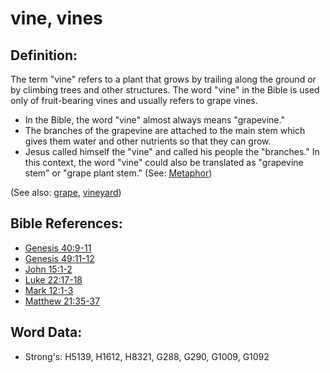 # vine, vines #

## Definition: ##

The term "vine" refers to a plant that grows by trailing along the ground or by climbing trees and other structures. The word "vine" in the Bible is used only of fruit-bearing vines and usually refers to grape vines.

* In the Bible, the word "vine" almost always means "grapevine."
* The branches of the grapevine are attached to the main stem which gives them water and other nutrients so that they can grow.
* Jesus called himself the "vine" and called his people the "branches." In this context, the word "vine" could also be translated as "grapevine stem" or "grape plant stem." (See: [Metaphor](rc://en/ta/man/translate/figs-metaphor))

(See also: [grape](../other/grape.md), [vineyard](../other/vineyard.md))

## Bible References: ##

* [Genesis 40:9-11](rc://en/tn/help/gen/40/09)
* [Genesis 49:11-12](rc://en/tn/help/gen/49/11)
* [John 15:1-2](rc://en/tn/help/jhn/15/01)
* [Luke 22:17-18](rc://en/tn/help/luk/22/17)
* [Mark 12:1-3](rc://en/tn/help/mrk/12/01)
* [Matthew 21:35-37](rc://en/tn/help/mat/21/35)

## Word Data: ##

* Strong's: H5139, H1612, H8321, G288, G290, G1009, G1092
